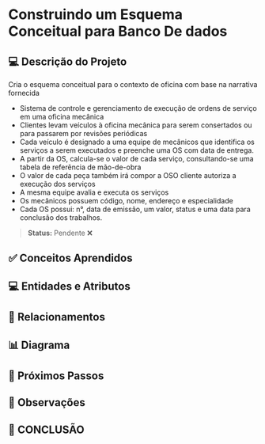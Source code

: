 # Construindo um Esquema Conceitual para Banco De dados

## 💻 Descrição do Projeto
Cria o esquema conceitual para o contexto de oficina com base na narrativa fornecida

  - Sistema de controle e gerenciamento de execução de ordens de serviço em uma oficina mecânica
  - Clientes levam veículos à oficina mecânica para serem consertados ou para passarem por revisões  periódicas
  - Cada veículo é designado a uma equipe de mecânicos que identifica os serviços a serem executados e preenche uma OS com data de entrega.
  - A partir da OS, calcula-se o valor de cada serviço, consultando-se uma tabela de referência de mão-de-obra
  - O valor de cada peça também irá compor a OSO cliente autoriza a execução dos serviços
  - A mesma equipe avalia e executa os serviços
  - Os mecânicos possuem código, nome, endereço e especialidade
  - Cada OS possui: n°, data de emissão, um valor, status e uma data para conclusão dos trabalhos.

> **Status:** <span> Pendente </span> ❌

## ✅ Conceitos Aprendidos

## 💻 Entidades e Atributos

## 🤝 Relacionamentos

## 📊 Diagrama

## 🦶 Próximos Passos

## 👀 Observações

## 🏁 CONCLUSÃO
